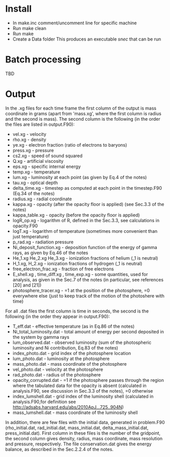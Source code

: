 # Install
* In make.inc comment/uncomment line for specific machine
* Run make clean
* Run make
* Create a Data folder
This produces an executable *snec* that can be run

# Batch processing
TBD


# Output
In the .xg files for each time frame the first column of the output is mass coordinate in grams (apart from 'mass.xg', where the first column is radius and the second is mass). The second column is the following (in the order the files are listed in output.F90):

* vel.xg 			- velocity
* rho.xg 			- density
* ye.xg	    	    	- electron fraction (ratio of electrons to baryons)
* press.xg   	     	- pressure
* cs2.xg  			- speed of sound squared
* Q.xg 			- artificial viscosity
* eps.xg 			- specific internal energy
* temp.xg 			- temperature
* lum.xg 			- luminosity at each point (as given by Eq.4 of the notes)
* tau.xg 			- optical depth
* delta_time.xg 	- timestep as computed at each point in the timestep.F90 (Eq.34 of the notes)
* radius.xg 		- radial coordinate
* kappa.xg 		- opacity (after the opacity floor is applied) (see Sec.3.3 of the notes)
* kappa_table.xg 	- opacity (before the opacity floor is applied)
* logR_op.xg 		- logarithm of R, defined in the Sec.3.3, see calculations in opacity.F90
* logT.xg 			- logarithm of temperature (sometimes more convenient than just temperature)
* p_rad.xg 			- radiation pressure
* Ni_deposit_function.xg  - deposition function of the energy of gamma rays, as given by Eq.46 of the notes
* He_1.xg He_2.xg He_3.xg - ionization fractions of helium (_1 is neutral)
* H_1.xg, H_2.xg 		- ionization fractions of hydrogen (_1 is neutral)
* free_electron_frac.xg   - fraction of free electrons
* E_shell.xg , time_diff.xg , time_exp.xg - some quantities, used for analysis, as given in the Sec.7 of the notes (in particular, see references [20] and [21])
* photosphere_tracer.xg 	- =1 at the position of the photosphere, =0 everywhere else (just to keep track of the motion of the photoshere with time)

For all .dat files the first column is time in seconds, the second is the following (in the order they appear in output.F90):

* T_eff.dat 			- effective temperature (as in Eq.86 of the notes)
* Ni_total_luminosity.dat 	- total amount of energy per second deposited in the system by gamma rays
* lum_observed.dat        	- observed luminosity (sum of the photospheric luminosity and Ni contribution, Eq.83 of the notes)
* index_photo.dat 		- grid index of the photosphere location
* lum_photo.dat 		- luminosity at the photosphere
* mass_photo.dat 		- mass coordinate of the photosphere
* vel_photo.dat 		- velocity at the photosphere
* rad_photo.dat 		- radius of the photosphere
* opacity_corrupted.dat      - =1 if the photosphere passes through the region where the tabulated data for the opacity is absent (calculated in analysis.F90, see discussion in Sec.3.3 of the notes), =0 otherwise
* index_lumshell.dat 	- grid index of the luminosity shell (calculated in analysis.F90,for definition see http://adsabs.harvard.edu/abs/2010ApJ...725..904N)
* mass_lumshell.dat 	- mass coordinate of the luminosity shell

In addition, there are few files with the initial data, generated in problem.F90 (rho_initial.dat, rad_initial.dat, mass_initial.dat, delta_mass_initial.dat, press_initial.dat). First column in these files is the number of the gridpoint, the second column gives density, radius, mass coordinate, mass resolution and pressure, respectively. The file conservation.dat gives the energy balance, as described in the Sec.2.2.4 of the notes.